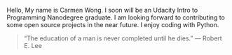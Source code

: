 Hello, My name is Carmen Wong. I soon will be an Udacity Intro to Programming Nanodegree graduate. 
I am looking forward to contributing to some open source projects in the near future. I enjoy coding with Python.

> “The education of a man is never completed until he dies.”
― Robert E. Lee
